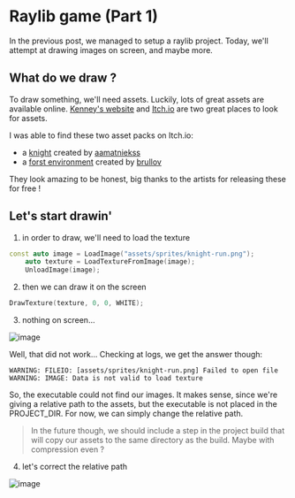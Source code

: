 # Raylib game (Part 1)

In the previous post, we managed to setup a raylib project. Today, we'll attempt at drawing images on screen, and maybe more.

## What do we draw ?

To draw something, we'll need assets. Luckily, lots of great assets are available online. [Kenney's website](https://kenney.nl/) and [Itch.io](https://itch.io/game-assets/free) are two great places to look for assets.

I was able to find these two asset packs on Itch.io:
- a [knight](https://aamatniekss.itch.io/fantasy-knight-free-pixelart-animated-character) created by [aamatniekss](https://aamatniekss.itch.io/)
- a [forst environment](https://brullov.itch.io/oak-woods) created by [brullov](https://brullov.itch.io/)

They look amazing to be honest, big thanks to the artists for releasing these for free !

## Let's start drawin'

1. in order to draw, we'll need to load the texture

```cpp
const auto image = LoadImage("assets/sprites/knight-run.png");
    auto texture = LoadTextureFromImage(image);
    UnloadImage(image);
```

2. then we can draw it on the screen

```cpp
DrawTexture(texture, 0, 0, WHITE);
```

3. nothing on screen...

![image](https://github.com/user-attachments/assets/e1548d1b-664c-4ca4-a55c-ba1c74737ac3)

Well, that did not work... Checking at logs, we get the answer though:

```logs
WARNING: FILEIO: [assets/sprites/knight-run.png] Failed to open file
WARNING: IMAGE: Data is not valid to load texture
```

So, the executable could not find our images. It makes sense, since we're giving a relative path to the assets, but the executable is not placed in the PROJECT_DIR. For now, we can simply change the relative path.

> In the future though, we should include a step in the project build that will copy our assets to the same directory as the build. Maybe with compression even ?

4. let's correct the relative path

![image](https://github.com/user-attachments/assets/d6feed82-4e54-4fd8-995c-e97a4de16cde)
